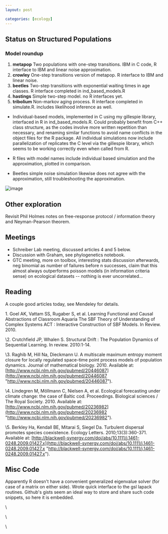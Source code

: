 ```yaml
---
layout: post

categories: [ecology]
---
```






 





Status on Structured Populations
--------------------------------

### Model roundup

1.  **metapop** Two populations with one-step transitions. IBM in C
    code, R interface to IBM and linear noise approximation.
2.  **crowley** One-step transitions version of metapop. R interface to
    IBM and linear noise.
3.  **beetles** Two-step transitions with exponential waiting times in
    age classes. R interface completed in ind\_based\_models.R
4.  **hastings** Simple two-step model. no R interfaces yet.
5.  **tribolium** Non-markov aging process. R interface completed in
    simulate.R. includes likelihood inference as well.

-   Individual-based models, implemented in C using my gillespie
    library, interfaced in R in ind\_based\_models.R. Could probably
    benefit from C++ class structure, as the codes involve more written
    repetition than necessary, and renaming similar functions to avoid
    name conflicts in the object files for the R package. All individual
    simulations now include parallelization of replicates the C level
    via the gillespie library, which seems to be working correctly even
    when called from R.

-   R files with model names include individual based simulation and the
    approximation, plotted in comparison.

-   Beetles simple noise simulation likewise does not agree with the
    approximation, still troubleshooting the approximation.

![image](http://openwetware.org/images/8/82/Beetles_bugs.png)

Other exploration
-----------------

Revisit Phil Holmes notes on free-response protocol / information theory
and Neyman-Pearson theorem.

Meetings
--------

-   Schreiber Lab meeting, discussed articles 4 and 5 below.
-   Discussion with Graham, see phylogenetics notebook.
-   GTC meeting, more on toolbox, interesting stats discussion
    afterwards, neg binomial as number of failures before n successes,
    claim that this almost always outperforms poisson models (in
    information criteria sense) on ecological datasets -- nothing is
    ever uncorrelated...

Reading
-------

A couple good articles today, see Mendeley for details.

﻿1. Goel AK, Vattam SS, Rugaber S, et al. Learning Functional and Causal
Abstractions of Classroom Aquaria The SBF Theory of Understanding of
Complex Systems ACT : Interactive Construction of SBF Models. In Review.
2010.

\2. Crutchfield JP, Whalen S. Structural Drift : The Population Dynamics
of Sequential Learning. In review. 2010:1-14.

\3. Raghib M, Hill Na, Dieckmann U. A multiscale maximum entropy moment
closure for locally regulated space-time point process models of
population dynamics. Journal of mathematical biology. 2010. Available
at:
[http://www.ncbi.nlm.nih.gov/pubmed/20446087](http://www.ncbi.nlm.nih.gov/pubmed/20446087 "http://www.ncbi.nlm.nih.gov/pubmed/20446087").

\4. Lindegren M, Möllmann C, Nielsen A, et al. Ecological forecasting
under climate change: the case of Baltic cod. Proceedings. Biological
sciences / The Royal Society. 2010. Available at:
[http://www.ncbi.nlm.nih.gov/pubmed/20236982](http://www.ncbi.nlm.nih.gov/pubmed/20236982 "http://www.ncbi.nlm.nih.gov/pubmed/20236982").

\5. Berkley Ha, Kendall BE, Mitarai S, Siegel Da. Turbulent dispersal
promotes species coexistence. Ecology Letters. 2010;13(3):360-371.
Available at:
[http://blackwell-synergy.com/doi/abs/10.1111/j.1461-0248.2009.01427.x](http://blackwell-synergy.com/doi/abs/10.1111/j.1461-0248.2009.01427.x "http://blackwell-synergy.com/doi/abs/10.1111/j.1461-0248.2009.01427.x").

Misc Code
---------

Apparently R doesn't have a convenient generalized eigenvalue solver
(for case of a matrix on either side). Wrote quick interface to the gsl
lapack routines. Github's gists seem an ideal way to store and share
such code snippets, so here it is embedded.

\

\

\

